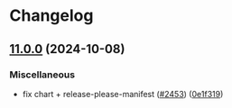 # Changelog

## [11.0.0](https://github.com/camunda/camunda-platform-helm/compare/camunda-platform-8.6-v11.0.0...camunda-platform-8.6-11.0.0) (2024-10-08)


### Miscellaneous

* fix chart + release-please-manifest ([#2453](https://github.com/camunda/camunda-platform-helm/issues/2453)) ([0e1f319](https://github.com/camunda/camunda-platform-helm/commit/0e1f31929ee69cf0c465d0b7fe20fc3239b9f881))
